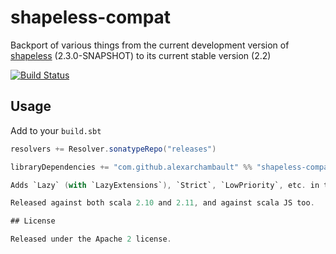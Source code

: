 # shapeless-compat

Backport of various things from the current development version of [shapeless](https://github.com/milessabin/shapeless) (2.3.0-SNAPSHOT) to its current stable version (2.2)

[![Build Status](https://travis-ci.org/alexarchambault/shapeless-compat.svg)](https://travis-ci.org/alexarchambault/shapeless-compat)

## Usage

Add to your `build.sbt`
```scala
resolvers += Resolver.sonatypeRepo("releases")

libraryDependencies += "com.github.alexarchambault" %% "shapeless-compat" % "0.1.0-SNAPSHOT"

Adds `Lazy` (with `LazyExtensions`), `Strict`, `LowPriority`, etc. in the `shapeless.compat` namespace.

Released against both scala 2.10 and 2.11, and against scala JS too.

## License

Released under the Apache 2 license.
